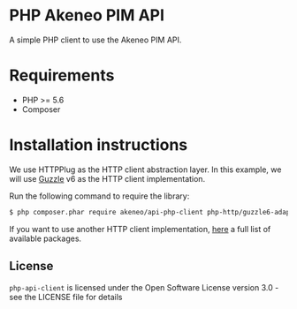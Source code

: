 # PHP Akeneo PIM API

A simple PHP client to use the Akeneo PIM API.

# Requirements

* PHP >= 5.6
* Composer 

# Installation instructions

We use HTTPPlug as the HTTP client abstraction layer.
In this example, we will use [Guzzle](https://github.com/guzzle/guzzle) v6 as the HTTP client implementation.

Run the following command to require the library:
```bash
$ php composer.phar require akeneo/api-php-client php-http/guzzle6-adapter
```

If you want to use another HTTP client implementation, [here](https://packagist.org/providers/php-http/client-implementation) a full list of available packages. 

## License

`php-api-client` is licensed under the Open Software License version 3.0 - see the LICENSE file for details

